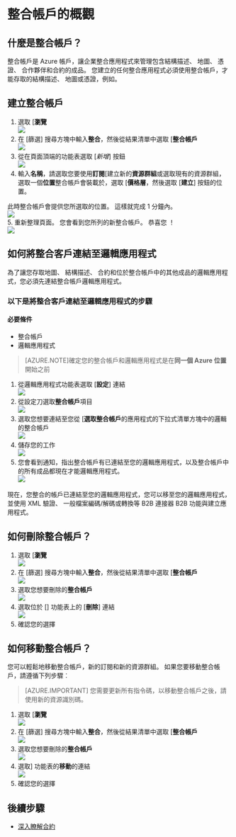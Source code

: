 <properties 
    pageTitle="整合帳戶與企業整合套件概觀 |Microsoft Azure 應用程式服務 |Microsoft Azure" 
    description="瞭解關於整合帳戶所有、 企業整合套件及邏輯應用程式" 
    services="logic-apps" 
    documentationCenter=".net,nodejs,java"
    authors="msftman" 
    manager="erikre" 
    editor="cgronlun"/>

<tags 
    ms.service="logic-apps" 
    ms.workload="integration" 
    ms.tgt_pltfrm="na" 
    ms.devlang="na" 
    ms.topic="article" 
    ms.date="07/08/2016" 
    ms.author="deonhe"/>

# <a name="overview-of-integration-accounts"></a>整合帳戶的概觀

## <a name="what-is-an-integration-account"></a>什麼是整合帳戶？
整合帳戶是 Azure 帳戶，讓企業整合應用程式來管理包含結構描述、 地圖、 憑證、 合作夥伴和合約的成品。 您建立的任何整合應用程式必須使用整合帳戶，才能存取的結構描述、 地圖或憑證，例如。

## <a name="create-an-integration-account"></a>建立整合帳戶 
1. 選取 [**瀏覽**   
![](./media/app-service-logic-enterprise-integration-accounts/account-1.png)  
2. 在 [篩選] 搜尋方塊中輸入**整合**，然後從結果清單中選取 [**整合帳戶**     
 ![](./media/app-service-logic-enterprise-integration-accounts/account-2.png)  
3. 從在頁面頂端的功能表選取 [*新增*] 按鈕      
![](./media/app-service-logic-enterprise-integration-accounts/account-3.png)  
4. 輸入**名稱**，請選取您要使用**訂閱**[建立新的**資源群組**或選取現有的資源群組，選取一個**位置**整合帳戶會裝載於，選取 [**價格層**，然後選取 [**建立**] 按鈕的位置。   

  此時整合帳戶會提供您所選取的位置。 這樣就完成 1 分鐘內。    
![](./media/app-service-logic-enterprise-integration-accounts/account-4.png)  
5. 重新整理頁面。 您會看到您所列的新整合帳戶。 恭喜您 ！  
![](./media/app-service-logic-enterprise-integration-accounts/account-5.png) 

## <a name="how-to-link-an-integration-account-to-a-logic-app"></a>如何將整合客戶連結至邏輯應用程式
為了讓您存取地圖、 結構描述、 合約和位於整合帳戶中的其他成品的邏輯應用程式，您必須先連結整合帳戶邏輯應用程式。

### <a name="here-are-the-steps-to-link-an-integration-account-to-a-logic-app"></a>以下是將整合客戶連結至邏輯應用程式的步驟 

#### <a name="prerequisites"></a>必要條件
- 整合帳戶
- 邏輯應用程式

>[AZURE.NOTE]確定您的整合帳戶和邏輯應用程式是在**同一個 Azure 位置**開始之前

1. 從邏輯應用程式功能表選取 [**設定**] 連結  
![](./media/app-service-logic-enterprise-integration-accounts/linkaccount-1.png)   
2. 從設定刀選取**整合帳戶**項目  
![](./media/app-service-logic-enterprise-integration-accounts/linkaccount-2.png)   
3. 選取您想要連結至您從 [**選取整合帳戶**的應用程式的下拉式清單方塊中的邏輯的整合帳戶  
![](./media/app-service-logic-enterprise-integration-accounts/linkaccount-3.png)   
4. 儲存您的工作  
![](./media/app-service-logic-enterprise-integration-accounts/linkaccount-4.png)   
5. 您會看到通知，指出整合帳戶有已連結至您的邏輯應用程式，以及整合帳戶中的所有成品都現在才能邏輯應用程式。  
![](./media/app-service-logic-enterprise-integration-accounts/linkaccount-5.png)   

現在，您整合的帳戶已連結至您的邏輯應用程式，您可以移至您的邏輯應用程式，並使用 XML 驗證、 一般檔案編碼/解碼或轉換等 B2B 連接器 B2B 功能與建立應用程式。  
    
## <a name="how-to-delete-an-integration-account"></a>如何刪除整合帳戶？
1. 選取 [**瀏覽**  
![](./media/app-service-logic-enterprise-integration-overview/overview-1.png)    
2. 在 [篩選] 搜尋方塊中輸入**整合**，然後從結果清單中選取 [**整合帳戶**     
 ![](./media/app-service-logic-enterprise-integration-overview/overview-2.png)  
3. 選取您想要刪除的**整合帳戶**  
![](./media/app-service-logic-enterprise-integration-overview/overview-3.png)  
4. 選取位於 [] 功能表上的 [**刪除**] 連結   
![](./media/app-service-logic-enterprise-integration-accounts/delete.png)  
5. 確認您的選擇    

## <a name="how-to-move-an-integration-account"></a>如何移動整合帳戶？
您可以輕鬆地移動整合帳戶，新的訂閱和新的資源群組。 如果您要移動整合帳戶，請遵循下列步驟︰

>[AZURE.IMPORTANT] 您需要更新所有指令碼，以移動整合帳戶之後，請使用新的資源識別碼。

1. 選取 [**瀏覽**  
![](./media/app-service-logic-enterprise-integration-overview/overview-1.png)    
2. 在 [篩選] 搜尋方塊中輸入**整合**，然後從結果清單中選取 [**整合帳戶**     
 ![](./media/app-service-logic-enterprise-integration-overview/overview-2.png)  
3. 選取您想要刪除的**整合帳戶**  
![](./media/app-service-logic-enterprise-integration-overview/overview-3.png)  
4. 選取] 功能表的**移動**的連結   
![](./media/app-service-logic-enterprise-integration-accounts/move.png)  
5. 確認您的選擇    

## <a name="next-steps"></a>後續步驟
- [深入瞭解合約](./app-service-logic-enterprise-integration-agreements.md "瞭解企業整合合約")  


 